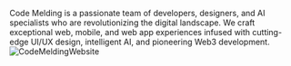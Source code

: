 Code Melding is a passionate team of developers, designers, and AI specialists who are revolutionizing the digital landscape. We craft exceptional web, mobile, and web app experiences infused with cutting-edge UI/UX design, intelligent AI, and pioneering Web3 development.
<br/>
![CodeMeldingWebsite]([https://github.com/Asharriaz14/Code-Melding-Website/blob/main/codemelding/src/assets/CodemeldingLandingPage.png])
